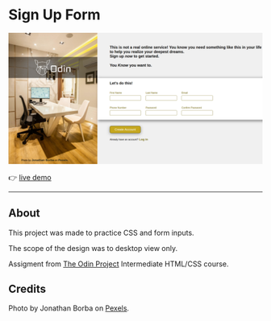 # Sign Up Form

![](images/sign-up-form.png "")

:point_right: [live demo](https://cmfernandes.github.io/sign-up-form/) 

---

## About

This project was made to practice CSS and form inputs.

The  scope of the design was to desktop view only.


Assigment from [The Odin Project](https://www.theodinproject.com/lessons/node-path-intermediate-html-and-css-sign-up-form#project-solution) Intermediate HTML/CSS course.

## Credits

Photo by Jonathan Borba on [Pexels]("https://www.pexels.com/").
